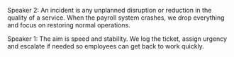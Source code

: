 Speaker 2: An incident is any unplanned disruption or reduction in the quality of a service. When the payroll system crashes, we drop everything and focus on restoring normal operations.

Speaker 1: The aim is speed and stability. We log the ticket, assign urgency and escalate if needed so employees can get back to work quickly.
